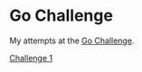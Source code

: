 # Go Challenge

My attempts at the [Go Challenge](http://golang-challenge.com/).

[Challenge 1](http://golang-challenge.com/go-challenge1/)
